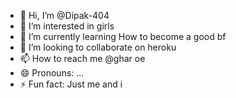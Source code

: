 - 👋 Hi, I’m @Dipak-404
- 👀 I’m interested in girls
- 🌱 I’m currently learning How to become a good bf 
- 💞️ I’m looking to collaborate on heroku 
- 📫 How to reach me @ghar oe
- 😄 Pronouns: ...
- ⚡ Fun fact: Just me and i 

<!---
Dipak-404/Dipak-404 is a ✨ special ✨ repository because its `README.md` (this file) appears on your GitHub profile.
You can click the Preview link to take a look at your changes.
--->
